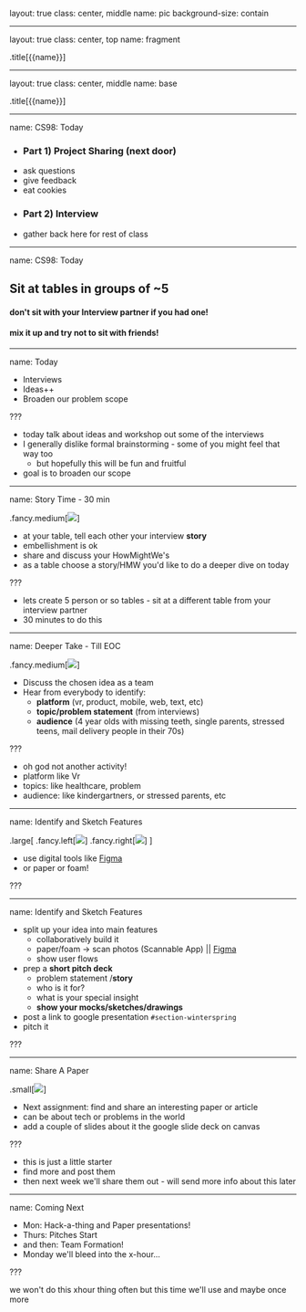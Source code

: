 layout: true
class: center, middle
name: pic
background-size: contain

---

layout: true
class: center, top
name: fragment

.title[{{name}}]

---
layout: true
class: center, middle
name: base

.title[{{name}}]



---
name: CS98: Today

* ### Part 1) Project Sharing (next door)
* ask questions
* give feedback
* eat cookies
* ### Part 2) Interview
* gather back here for rest of class


---
name: CS98: Today

## Sit at tables in groups of ~5
#### don't sit with your Interview partner if you had one!
#### mix it up and try not to sit with friends!



---
name: Today


* Interviews
* Ideas++
* Broaden our problem scope

???
* today talk about ideas and workshop out some of the interviews
* I generally dislike formal brainstorming - some of you might feel that way too
  - but hopefully this will be fun and fruitful
* goal is to broaden our scope

<!--
!!!! need to motivate story a bit more here - pull from pitch deck??????
people seemed a little confused
-->

---
name: Story Time - 30 min

.fancy.medium[![](img/kitchen-story.gif)]


* at your table, tell each other your interview **story**
* embellishment is ok
* share and discuss your HowMightWe's
* as a table choose a story/HMW you'd like to do a deeper dive on today

???
* lets create 5 person or so tables -  sit at a different table from your interview partner
* 30 minutes to do this


---
name: Deeper Take - Till EOC

.fancy.medium[![](img/no-idea.gif)]

* Discuss the chosen idea as a team
* Hear from everybody to identify:
  * **platform** (vr, product, mobile, web, text, etc)
  * **topic/problem statement** (from interviews)
  * **audience** (4 year olds with missing teeth, single parents, stressed teens, mail delivery people in their 70s)

<!-- * Write down:
  * **1 platform** (vr, product, mobile, web, text, etc)
  * **1 topic/problem** (from interviews)
  * **1 audience** (4 year olds with missing teeth, single parents, stressed teens, mail delivery people in their 70s)
  * **1 animal** (kittens, lions, etc)
* on separate cards -->



???
* oh god not another activity!
* platform like Vr
* topics: like healthcare, problem
* audience: like kindergartners, or  stressed  parents, etc


<!-- 
name: Mix em up

.fancy.medium[![](img/mix-up.gif)]

* 10 MIN:
  * choose 2 sets of 4
  * brainstorm on how to solve the set
* 10 MIN:
  * then as table discuss options and consolidate on 1 idea

???
* idea here is to just insert a bit of randomness, stochastic hill climbing - just in case one of these ideas can be improved a bit with some lateral thinking.
 -->

---
name: Identify and Sketch Features

.large[
.fancy.left[![](img/proto2.jpg)]
.fancy.right[![](img/proto1.jpg)]
]

* use digital tools like [Figma](https://www.figma.com)
* or paper or foam!

???


---
name: Identify and Sketch Features

* split up your idea into main features
  * collaboratively build it
  * paper/foam -> scan photos (Scannable App) || [Figma](https://www.figma.com)
  * show user flows
* prep a **short pitch deck**
  * problem statement /**story**
  * who is it for?
  * what is your special insight
  * **show your mocks/sketches/drawings**
* post a link to google presentation `#section-winterspring`
* pitch it

???




---
name: Share A Paper

.small[![](img/sharing.gif)]

* Next assignment: find and share an interesting paper or article
* can be about tech or problems in the world
* add a couple of slides about it the google slide deck on canvas

???
* this is just a little starter
* find more and post them
* then next week we'll share them out - will send more info about this later



---
name: Coming Next

* Mon: Hack-a-thing and Paper presentations!
* Thurs: Pitches Start
* and then: Team Formation!
* Monday we'll bleed into the x-hour... 

???

we won't do this xhour thing often but this time we'll use and maybe once more
